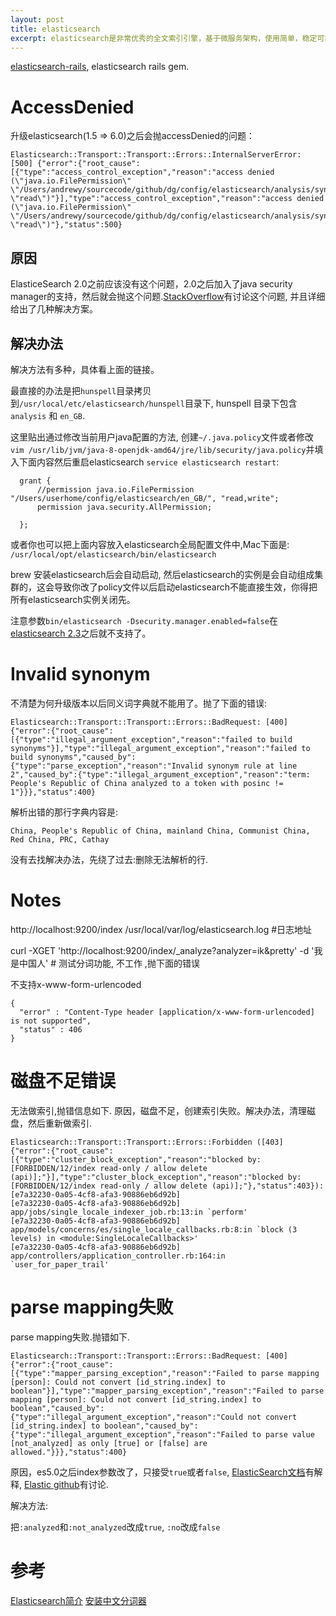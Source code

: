 ```yaml
---
layout: post
title: elasticsearch
excerpt: elasticsearch是非常优秀的全文索引引擎，基于微服务架构，使用简单，稳定可靠。本文记录一些零碎的填坑方案。
---
```

[elasticsearch-rails](https://github.com/elastic/elasticsearch-rails), elasticsearch rails gem.

# AccessDenied

升级elasticsearch(1.5 => 6.0)之后会抛accessDenied的问题：

~~~
Elasticsearch::Transport::Transport::Errors::InternalServerError: [500] {"error":{"root_cause":[{"type":"access_control_exception","reason":"access denied (\"java.io.FilePermission\" \"/Users/andrewy/sourcecode/github/dg/config/elasticsearch/analysis/synonym/synonyms_en.txt\" \"read\")"}],"type":"access_control_exception","reason":"access denied (\"java.io.FilePermission\" \"/Users/andrewy/sourcecode/github/dg/config/elasticsearch/analysis/synonym/synonyms_en.txt\" \"read\")"},"status":500}
~~~

## 原因
ElasticeSearch 2.0之前应该没有这个问题，2.0之后加入了java security manager的支持，然后就会抛这个问题.[StackOverflow](https://stackoverflow.com/questions/35401917/reading-a-file-in-an-elasticsearch-plugin?answertab=votes#tab-top)有讨论这个问题, 并且详细给出了几种解决方案。


## 解决办法
解决方法有多种，具体看上面的链接。

最直接的办法是把`hunspell`目录拷贝到`/usr/local/etc/elasticsearch/hunspell`目录下, hunspell 目录下包含`analysis` 和 `en_GB`.

这里贴出通过修改当前用户java配置的方法, 创建`~/.java.policy`文件或者修改`vim /usr/lib/jvm/java-8-openjdk-amd64/jre/lib/security/java.policy`并填入下面内容然后重启elasticsearch `service elasticsearch restart`:

~~~
  grant {
      //permission java.io.FilePermission "/Users/userhome/config/elasticsearch/en_GB/", "read,write";
      permission java.security.AllPermission;

  };
~~~

或者你也可以把上面内容放入elasticsearch全局配置文件中,Mac下面是: `/usr/local/opt/elasticsearch/bin/elasticsearch`


brew 安装elasticsearch后会自动启动, 然后elasticsearch的实例是会自动组成集群的，这会导致你改了policy文件以后启动elasticsearch不能直接生效，你得把所有elasticsearch实例关闭先。

注意参数`bin/elasticsearch -Dsecurity.manager.enabled=false`在[elasticsearch 2.3](https://www.elastic.co/guide/en/elasticsearch/reference/2.2/modules-scripting-security.html#_disable_the_java_security_manager)之后就不支持了。

# Invalid synonym
不清楚为何升级版本以后同义词字典就不能用了。抛了下面的错误:
~~~
Elasticsearch::Transport::Transport::Errors::BadRequest: [400] {"error":{"root_cause":[{"type":"illegal_argument_exception","reason":"failed to build synonyms"}],"type":"illegal_argument_exception","reason":"failed to build synonyms","caused_by":{"type":"parse_exception","reason":"Invalid synonym rule at line 2","caused_by":{"type":"illegal_argument_exception","reason":"term: People's Republic of China analyzed to a token with posinc != 1"}}},"status":400}
~~~

解析出错的那行字典内容是:
~~~
China, People's Republic of China, mainland China, Communist China, Red China, PRC, Cathay
~~~

没有去找解决办法，先绕了过去:删除无法解析的行.


# Notes
http://localhost:9200/index
/usr/local/var/log/elasticsearch.log #日志地址

curl -XGET 'http://localhost:9200/index/_analyze?analyzer=ik&pretty' -d '我是中国人' # 测试分词功能, 不工作 ,抛下面的错误

不支持x-www-form-urlencoded
~~~
{
  "error" : "Content-Type header [application/x-www-form-urlencoded] is not supported",
  "status" : 406
}
~~~

# 磁盘不足错误
无法做索引,抛错信息如下. 原因，磁盘不足，创建索引失败。解决办法，清理磁盘，然后重新做索引.
~~~
Elasticsearch::Transport::Transport::Errors::Forbidden ([403] {"error":{"root_cause":[{"type":"cluster_block_exception","reason":"blocked by: [FORBIDDEN/12/index read-only / allow delete (api)];"}],"type":"cluster_block_exception","reason":"blocked by: [FORBIDDEN/12/index read-only / allow delete (api)];"},"status":403}):
[e7a32230-0a05-4cf8-afa3-90886eb6d92b]
[e7a32230-0a05-4cf8-afa3-90886eb6d92b] app/jobs/single_locale_indexer_job.rb:13:in `perform'
[e7a32230-0a05-4cf8-afa3-90886eb6d92b] app/models/concerns/es/single_locale_callbacks.rb:8:in `block (3 levels) in <module:SingleLocaleCallbacks>'
[e7a32230-0a05-4cf8-afa3-90886eb6d92b] app/controllers/application_controller.rb:164:in `user_for_paper_trail'
~~~

# parse mapping失败
parse mapping失败.抛错如下.

~~~
Elasticsearch::Transport::Transport::Errors::BadRequest: [400] {"error":{"root_cause":[{"type":"mapper_parsing_exception","reason":"Failed to parse mapping [person]: Could not convert [id_string.index] to boolean"}],"type":"mapper_parsing_exception","reason":"Failed to parse mapping [person]: Could not convert [id_string.index] to boolean","caused_by":{"type":"illegal_argument_exception","reason":"Could not convert [id_string.index] to boolean","caused_by":{"type":"illegal_argument_exception","reason":"Failed to parse value [not_analyzed] as only [true] or [false] are allowed."}}},"status":400}
~~~


原因，es5.0之后index参数改了，只接受`true`或者`false`,
[ElasticSearch文档](https://www.elastic.co/guide/en/elasticsearch/reference/5.0/mapping-index.html)有解释, [Elastic github](https://github.com/elastic/elasticsearch/issues/21134#issuecomment-256563618)有讨论.

解决方法:

把`:analyzed`和`:not_analyzed`改成`true`, `:no`改成`false`


# 参考
[Elasticsearch简介](http://lxwei.github.io/posts/Elasticsearch-%E7%AE%80%E4%BB%8B.html)
[安装中文分词器](http://www.tianshouzhi.com/api/tutorials/elasticsearch/143)
